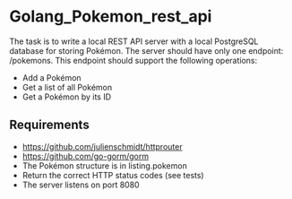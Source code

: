 # Golang_Pokemon_rest_api

The task is to write a local REST API server with a local PostgreSQL database for storing Pokémon. The server should have only one endpoint: /pokemons. This endpoint should support the following operations:
- Add a Pokémon
- Get a list of all Pokémon
- Get a Pokémon by its ID

## Requirements

- https://github.com/julienschmidt/httprouter
- https://github.com/go-gorm/gorm
- The Pokémon structure is in listing.pokemon
- Return the correct HTTP status codes (see tests)
- The server listens on port 8080
